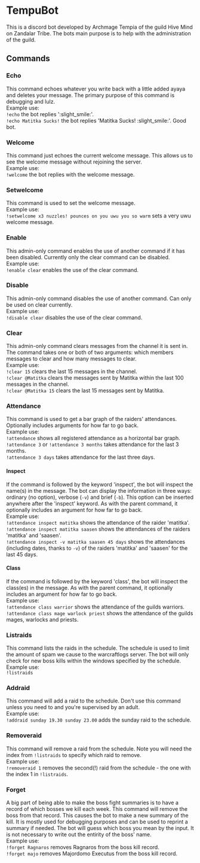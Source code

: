 # TempuBot
This is a discord bot developed by Archmage Tempia of the guild Hive Mind on Zandalar Tribe. The bots main purpose is to help with the administration of the guild.

## Commands

### Echo
This command echoes whatever you write back with a little added ayaya and deletes your message. The primary purpose of this command is debugging and lulz.  
Example use:  
`!echo` the bot replies ':slight_smile:'.  
`!echo Matitka Sucks!` the bot replies 'Matitka Sucks! :slight_smile:'. Good bot.  

### Welcome
This command just echoes the current welcome message. This allows us to see the welcome message without rejoining the server.  
Example use:  
`!welcome` the bot replies with the welcome message.

### Setwelcome
This command is used to set the welcome message.  
Example use:  
`!setwelcome x3 nuzzles! pounces on you uwu you so warm` sets a very uwu welcome message.  

### Enable
This admin-only command enables the use of another command if it has been disabled. Currently only the clear command can be disabled.  
Example use:  
`!enable clear` enables the use of the clear command.

### Disable
This admin-only command disables the use of another command. Can only be used on clear currently.  
Example use:  
`!disable clear` disables the use of the clear command.

### Clear
This admin-only command clears messages from the channel it is sent in. The command takes one or both of two arguments: which members messages to clear and how many messages to clear.  
Example use:  
`!clear 15` clears the last 15 messages in the channel.  
`!clear @Matitka` clears the messages sent by Matitka within the last 100 messages in the channel.  
`!clear @Matitka 15` clears the last 15 messages sent by Matitka.

### Attendance
This command is used to get a bar graph of the raiders' attendances.  
Optionally includes arguments for how far to go back.  
Example use:  
`!attendance` shows all registered attendance as a horizontal bar graph.  
`!attendance 3` or `!attendance 3 months` takes attendance for the last 3 months.  
`!attendance 3 days` takes attendance for the last three days.  

#### Inspect
If the command is followed by the keyword 'inspect', the bot will inspect the name(s) in the message. The bot can display the information in three ways: ordinary (no option), verbose (`-v`) and brief (`-b`). This option can be inserted anywhere after the 'inspect' keyword. As with the parent command, it optionally includes an argument for how far to go back.  
Example use:  
`!attendance inspect matitka` shows the attendance of the raider 'matitka'.  
`!attendance inspect matitka saasen` shows the attendances of the raiders 'matitka' and 'saasen'.  
`!attendance inspect -v matitka saasen 45 days` shows the attendances (including dates, thanks to `-v`) of the raiders 'matitka' and 'saasen' for the last 45 days.

#### Class
If the command is followed by the keyword 'class', the bot will inspect the class(es) in the message. As with the parent command, it optionally includes an argument for how far to go back.  
Example use:  
`!attendance class warrior` shows the attendance of the guilds warriors.  
`!attendance class mage warlock priest` shows the attendance of the guilds mages, warlocks and priests.  

### Listraids
This command lists the raids in the schedule. The schedule is used to limit the amount of spam we cause to the warcraftlogs server. The bot will only check for new boss kills within the windows specified by the schedule.  
Example use:  
`!listraids`

### Addraid
This command will add a raid to the schedule. Don't use this command unless you need to and you're supervised by an adult.  
Example use:  
`!addraid sunday 19.30 sunday 23.00` adds the sunday raid to the schedule.

### Removeraid
This command will remove a raid from the schedule. Note you will need the index from `!listraids` to specify which raid to remove.  
Example use:  
`!removeraid 1` removes the second(!) raid from the schedule - the one with the index 1 in `!listraids`.

### Forget
A big part of being able to make the boss fight summaries is to have a record of which bosses we kill each week. This command will remove the boss from that record. This causes the bot to make a new summary of the kill. It is mostly used for debugging purposes and can be used to reprint a summary if needed. The bot will guess which boss you mean by the input. It is not necessary to write out the entirity of the boss' name.  
Example use:  
`!forget Ragnaros` removes Ragnaros from the boss kill record.  
`!forget majo` removes Majordomo Executus from the boss kill record.  
